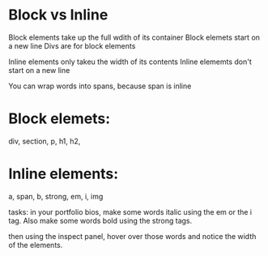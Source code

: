 # Block vs Inline

Block elements take up the full wdith of its container 
Block elemets start on a new line 
Divs are for block elements 

Inline elements only takeu the width of its contents 
Inline elememts don't start on a new line

You can wrap words into spans, because span is inline

# Block elemets: 
div, section, p, h1, h2,

# Inline elements: 
a, span, b, strong, em, i, img

tasks: in your portfolio bios, make some words italic using the em or the i tag. Also make some words bold using the strong tags.

then using the inspect panel, hover over those words and notice the width of the elements.